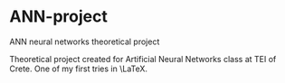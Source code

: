 ANN-project
===========

  ANN neural networks theoretical project

Theoretical project created for Artificial Neural Networks class at TEI of Crete. One of my first tries in \LaTeX.
